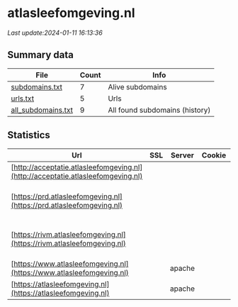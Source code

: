 # atlasleefomgeving.nl
*Last update:2024-01-11 16:13:36*
## Summary data
| File       | Count | Info |
|------------|-------|------|
|[subdomains.txt](/data/atlasleefomgeving/subdomains.txt)|7|Alive subdomains|
|[urls.txt](/data/atlasleefomgeving/urls.txt)|5|Urls|
|[all_subdomains.txt](/data/atlasleefomgeving/all_subdomains.txt)|9|All found subdomains (history)|
## Statistics
| Url | SSL | Server | Cookie | HSTS | CSP | XFO | XXP | RP | Tech |
|------------|-------|------|------|------|------|------|------|------|------|
|[http://acceptatie.atlasleefomgeving.nl](http://acceptatie.atlasleefomgeving.nl)| | | | | | | |:white_check_mark: ||
|[https://prd.atlasleefomgeving.nl](https://prd.atlasleefomgeving.nl)| | | | | | | |:white_check_mark: |Apache HTTP Server H...|
|[https://rivm.atlasleefomgeving.nl](https://rivm.atlasleefomgeving.nl)| | | | | | | |:white_check_mark: |Apache HTTP Server H...|
|[https://www.atlasleefomgeving.nl](https://www.atlasleefomgeving.nl)| |apache| |:white_check_mark: | | |:white_check_mark: |:white_check_mark: |:white_check_mark: |Apache HTTP Server D...|
|[https://atlasleefomgeving.nl](https://atlasleefomgeving.nl)| |apache| |:white_check_mark: | | |:white_check_mark: |:white_check_mark: |:white_check_mark: |Apache HTTP Server H...|